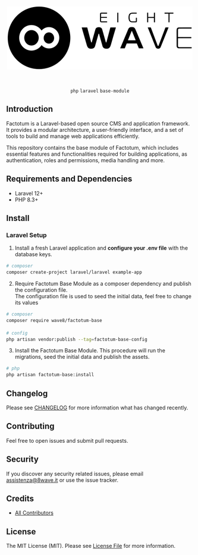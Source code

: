 <div align="center">

<br>

[![8 Wave](docs/static/8wave.svg)](https://8wave.it)

<br>



`php` `laravel` `base-module`




</div>

## Introduction
Factotum is a Laravel-based open source CMS and application framework. It provides a modular architecture, a user-friendly interface, and a set of tools to build and manage web applications efficiently.
<br>

This repository contains the base module of Factotum, which includes essential features and functionalities required for building applications, as authentication, roles and permissions, media handling and more.

## Requirements and Dependencies
- Laravel 12+
- PHP 8.3+


## Install
### Laravel Setup

1. Install a fresh Laravel application and **configure your .env file** with the database keys.
```bash
# composer
composer create-project laravel/laravel example-app
```

2. Require Factotum Base Module as a composer dependency and publish the configuration file. <br>The configuration file is used to seed the initial data, feel free to change its values

```bash
# composer
composer require wave8/factotum-base

# config
php artisan vendor:publish --tag=factotum-base-config
```
3. Install the Factotum Base Module. This procedure will run the migrations, seed the initial data and publish the assets.
```bash
# php
php artisan factotum-base:install
```
## Changelog

Please see [CHANGELOG](CHANGELOG.md) for more information what has changed recently.

## Contributing

Feel free to open issues and submit pull requests.

## Security

If you discover any security related issues, please email [assistenza@8wave.it](mailto:assistenza@8wave.it) or use the issue tracker.

## Credits

- [All Contributors](../../contributors)

## License

The MIT License (MIT). Please see [License File](LICENSE.md) for more information.
